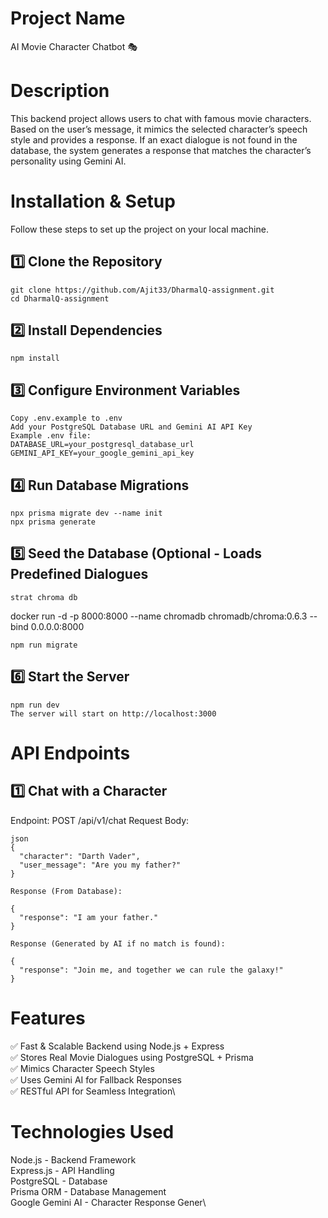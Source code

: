 # Project Name
AI Movie Character Chatbot 🎭

# Description
This backend project allows users to chat with famous movie characters. Based on the user’s message, it mimics the selected character’s speech style and provides a response. If an exact dialogue is not found in the database, the system generates a response that matches the character’s personality using Gemini AI.

# Installation & Setup
Follow these steps to set up the project on your local machine.

## 1️⃣ Clone the Repository
```
git clone https://github.com/Ajit33/DharmalQ-assignment.git
cd DharmalQ-assignment
 ```

 ## 2️⃣ Install Dependencies
```
npm install
```

## 3️⃣ Configure Environment Variables
```
Copy .env.example to .env
Add your PostgreSQL Database URL and Gemini AI API Key
Example .env file:
DATABASE_URL=your_postgresql_database_url
GEMINI_API_KEY=your_google_gemini_api_key
```

## 4️⃣ Run Database Migrations
```
npx prisma migrate dev --name init
npx prisma generate
```
## 5️⃣ Seed the Database (Optional - Loads Predefined Dialogues
```
strat chroma db  
```
docker run -d -p 8000:8000 --name chromadb chromadb/chroma:0.6.3 --bind 0.0.0.0:8000
```
npm run migrate
```

## 6️⃣ Start the Server
```
npm run dev
The server will start on http://localhost:3000
```

# API Endpoints
## 1️⃣ Chat with a Character
Endpoint:
POST /api/v1/chat
Request Body:
```
json
{
  "character": "Darth Vader",
  "user_message": "Are you my father?"
}
```
```
Response (From Database):

{
  "response": "I am your father."
}
```
```
Response (Generated by AI if no match is found):

{
  "response": "Join me, and together we can rule the galaxy!"
}
```
# Features
✅ Fast & Scalable Backend using Node.js + Express\
✅ Stores Real Movie Dialogues using PostgreSQL + Prisma\
✅ Mimics Character Speech Styles\
✅ Uses Gemini AI for Fallback Responses\
✅ RESTful API for Seamless Integration\

# Technologies Used
Node.js - Backend Framework\
Express.js - API Handling\
PostgreSQL - Database\
Prisma ORM - Database Management\
Google Gemini AI - Character Response Gener\
